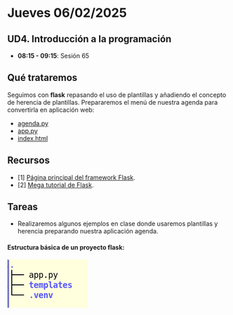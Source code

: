 # Jueves 06/02/2025

## UD4. Introducción a la programación

- **08:15 - 09:15**: Sesión 65

## Qué trataremos

Seguimos con **flask** repasando el uso de plantillas y añadiendo el concepto de herencia de plantillas. Prepararemos el menú de nuestra agenda para convertirla en aplicación web:
- [agenda.py](/Documents/UD4/flask/agenda.py)
- [app.py](/Documents/UD4/flask/app.py)
- [index.html](/Documents/UD4/flask/index.html)

## Recursos
- [1] [Página principal del framework Flask](https://flask.palletsprojects.com/es/stable/).
- [2] [Mega tutorial de Flask](https://blog.miguelgrinberg.com/post/the-flask-mega-tutorial-part-i-hello-world).


## Tareas

- Realizaremos algunos ejemplos en clase donde usaremos plantillas y herencia preparando nuestra aplicación agenda.

#### Estructura básica de un proyecto flask:

![Estructura de un proyecto flask](../../Documents/Images/basic_flask_project_folder.png)
